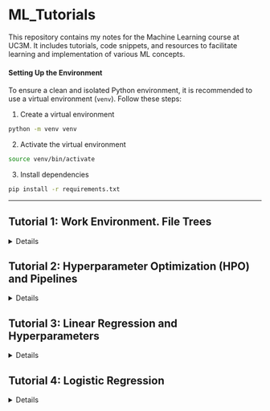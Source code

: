 # ML_Tutorials

This repository contains my notes for the Machine Learning course at UC3M. It includes tutorials, code snippets, and resources to facilitate learning and implementation of various ML concepts.

#### Setting Up the Environment
To ensure a clean and isolated Python environment, it is recommended to use a virtual environment (`venv`). Follow these steps:
1. Create a virtual environment
```bash
python -m venv venv
```
2. Activate the virtual environment
```bash
source venv/bin/activate
```
3. Install dependencies
```bash
pip install -r requirements.txt
```

---

## Tutorial 1: Work Environment. File Trees
<details>

    - Introduction to file trees and project organization
    - Understanding directory structures
    - Best practices for organizing machine learning projects
</details>

## Tutorial 2: Hyperparameter Optimization (HPO) and Pipelines
<details>

    - Introduction to Hyperparameter Optimization (HPO)
    - Building ML pipelines
    - Automating model tuning with pipelines
</details>

## Tutorial 3: Linear Regression and Hyperparameters
<details>

    - Fundamentals of linear regression
    - Tuning hyperparameters for regression models
    - Best practices for training and evaluation
</details>

## Tutorial 4: Logistic Regression
<details>

    - Introduction to logistic regression
    - Model training and evaluation
    - Handling imbalanced data in classification tasks
</details>